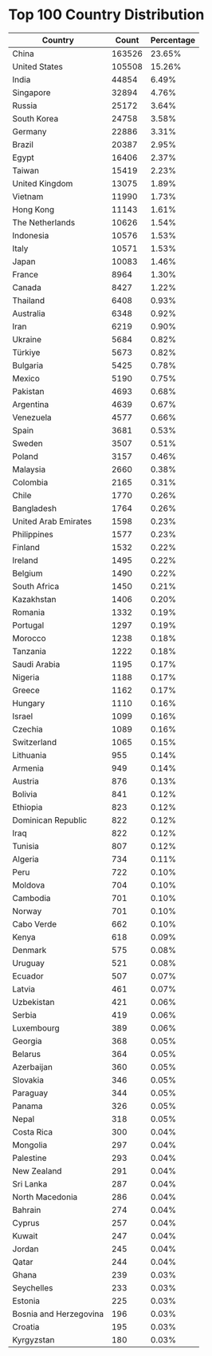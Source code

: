 # Top 100 Country Distribution
| Country | Count | Percentage |
|----|----|----|
| China | 163526 | 23.65% |
| United States | 105508 | 15.26% |
| India | 44854 | 6.49% |
| Singapore | 32894 | 4.76% |
| Russia | 25172 | 3.64% |
| South Korea | 24758 | 3.58% |
| Germany | 22886 | 3.31% |
| Brazil | 20387 | 2.95% |
| Egypt | 16406 | 2.37% |
| Taiwan | 15419 | 2.23% |
| United Kingdom | 13075 | 1.89% |
| Vietnam | 11990 | 1.73% |
| Hong Kong | 11143 | 1.61% |
| The Netherlands | 10626 | 1.54% |
| Indonesia | 10576 | 1.53% |
| Italy | 10571 | 1.53% |
| Japan | 10083 | 1.46% |
| France | 8964 | 1.30% |
| Canada | 8427 | 1.22% |
| Thailand | 6408 | 0.93% |
| Australia | 6348 | 0.92% |
| Iran | 6219 | 0.90% |
| Ukraine | 5684 | 0.82% |
| Türkiye | 5673 | 0.82% |
| Bulgaria | 5425 | 0.78% |
| Mexico | 5190 | 0.75% |
| Pakistan | 4693 | 0.68% |
| Argentina | 4639 | 0.67% |
| Venezuela | 4577 | 0.66% |
| Spain | 3681 | 0.53% |
| Sweden | 3507 | 0.51% |
| Poland | 3157 | 0.46% |
| Malaysia | 2660 | 0.38% |
| Colombia | 2165 | 0.31% |
| Chile | 1770 | 0.26% |
| Bangladesh | 1764 | 0.26% |
| United Arab Emirates | 1598 | 0.23% |
| Philippines | 1577 | 0.23% |
| Finland | 1532 | 0.22% |
| Ireland | 1495 | 0.22% |
| Belgium | 1490 | 0.22% |
| South Africa | 1450 | 0.21% |
| Kazakhstan | 1406 | 0.20% |
| Romania | 1332 | 0.19% |
| Portugal | 1297 | 0.19% |
| Morocco | 1238 | 0.18% |
| Tanzania | 1222 | 0.18% |
| Saudi Arabia | 1195 | 0.17% |
| Nigeria | 1188 | 0.17% |
| Greece | 1162 | 0.17% |
| Hungary | 1110 | 0.16% |
| Israel | 1099 | 0.16% |
| Czechia | 1089 | 0.16% |
| Switzerland | 1065 | 0.15% |
| Lithuania | 955 | 0.14% |
| Armenia | 949 | 0.14% |
| Austria | 876 | 0.13% |
| Bolivia | 841 | 0.12% |
| Ethiopia | 823 | 0.12% |
| Dominican Republic | 822 | 0.12% |
| Iraq | 822 | 0.12% |
| Tunisia | 807 | 0.12% |
| Algeria | 734 | 0.11% |
| Peru | 722 | 0.10% |
| Moldova | 704 | 0.10% |
| Cambodia | 701 | 0.10% |
| Norway | 701 | 0.10% |
| Cabo Verde | 662 | 0.10% |
| Kenya | 618 | 0.09% |
| Denmark | 575 | 0.08% |
| Uruguay | 521 | 0.08% |
| Ecuador | 507 | 0.07% |
| Latvia | 461 | 0.07% |
| Uzbekistan | 421 | 0.06% |
| Serbia | 419 | 0.06% |
| Luxembourg | 389 | 0.06% |
| Georgia | 368 | 0.05% |
| Belarus | 364 | 0.05% |
| Azerbaijan | 360 | 0.05% |
| Slovakia | 346 | 0.05% |
| Paraguay | 344 | 0.05% |
| Panama | 326 | 0.05% |
| Nepal | 318 | 0.05% |
| Costa Rica | 300 | 0.04% |
| Mongolia | 297 | 0.04% |
| Palestine | 293 | 0.04% |
| New Zealand | 291 | 0.04% |
| Sri Lanka | 287 | 0.04% |
| North Macedonia | 286 | 0.04% |
| Bahrain | 274 | 0.04% |
| Cyprus | 257 | 0.04% |
| Kuwait | 247 | 0.04% |
| Jordan | 245 | 0.04% |
| Qatar | 244 | 0.04% |
| Ghana | 239 | 0.03% |
| Seychelles | 233 | 0.03% |
| Estonia | 225 | 0.03% |
| Bosnia and Herzegovina | 196 | 0.03% |
| Croatia | 195 | 0.03% |
| Kyrgyzstan | 180 | 0.03% |
